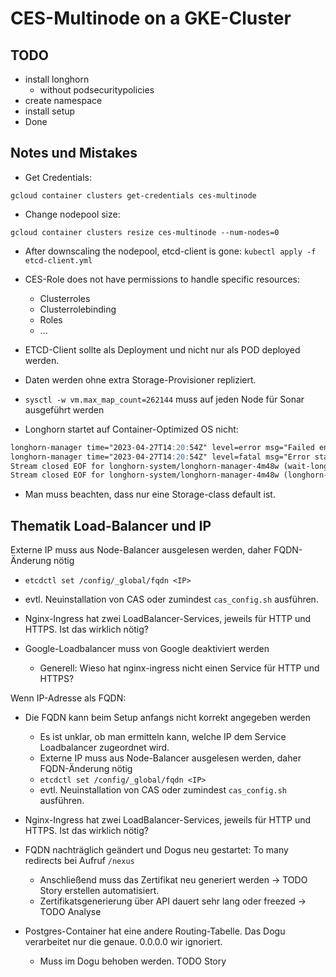 # CES-Multinode on a GKE-Cluster

## TODO

- install longhorn
  - without podsecuritypolicies
- create namespace
- install setup
- Done

## Notes und Mistakes 

- Get Credentials:

`gcloud container clusters get-credentials ces-multinode`

- Change nodepool size:

`gcloud container clusters resize ces-multinode --num-nodes=0`
- After downscaling the nodepool, etcd-client is gone: `kubectl apply -f etcd-client.yml`
- CES-Role does not have permissions to handle specific resources:
  - Clusterroles
  - Clusterrolebinding
  - Roles
  - ...
- ETCD-Client sollte als Deployment und nicht nur als POD deployed werden.

- Daten werden ohne extra Storage-Provisioner repliziert.

- `sysctl -w vm.max_map_count=262144` muss auf jeden Node für Sonar ausgeführt werden

- Longhorn startet auf Container-Optimized OS nicht:
```markdown
longhorn-manager time="2023-04-27T14:20:54Z" level=error msg="Failed environment check, please make sure you have iscsiadm/open-iscsi installed on the host"
longhorn-manager time="2023-04-27T14:20:54Z" level=fatal msg="Error starting manager: environment check failed: failed to execute: nsenter [--mount=/host/proc/1/ns/mnt --net=/host/proc/1/ns/net iscsiadm --version], output , stderr nsenter: failed to execute iscsiadm: No such file or directory\n: exit status 127"
Stream closed EOF for longhorn-system/longhorn-manager-4m48w (wait-longhorn-admission-webhook)
Stream closed EOF for longhorn-system/longhorn-manager-4m48w (longhorn-manager)
```

- Man muss beachten, dass nur eine Storage-class default ist.


## Thematik Load-Balancer und IP


  Externe IP muss aus Node-Balancer ausgelesen werden, daher FQDN-Änderung nötig
  - `etcdctl set /config/_global/fqdn <IP>`
  - evtl. Neuinstallation von CAS oder zumindest `cas_config.sh` ausführen.
- Nginx-Ingress hat zwei LoadBalancer-Services, jeweils für HTTP und HTTPS. Ist das wirklich nötig?

- Google-Loadbalancer muss von Google deaktiviert werden
  - Generell: Wieso hat nginx-ingress nicht einen Service für HTTP und HTTPS?

Wenn IP-Adresse als FQDN:
- Die FQDN kann beim Setup anfangs nicht korrekt angegeben werden
  - Es ist unklar, ob man ermitteln kann, welche IP dem Service Loadbalancer zugeordnet wird.
  - Externe IP muss aus Node-Balancer ausgelesen werden, daher FQDN-Änderung nötig
  - `etcdctl set /config/_global/fqdn <IP>`
  - evtl. Neuinstallation von CAS oder zumindest `cas_config.sh` ausführen.
- Nginx-Ingress hat zwei LoadBalancer-Services, jeweils für HTTP und HTTPS. Ist das wirklich nötig?

- FQDN nachträglich geändert und Dogus neu gestartet: To many redirects bei Aufruf `/nexus`
  - Anschließend muss das Zertifikat neu generiert werden -> TODO Story erstellen automatisiert.
  - Zertifikatsgenerierung über API dauert sehr lang oder freezed -> TODO Analyse

- Postgres-Container hat eine andere Routing-Tabelle. Das Dogu verarbeitet nur die genaue. 0.0.0.0 wir ignoriert. 
  - Muss im Dogu behoben werden. TODO Story

